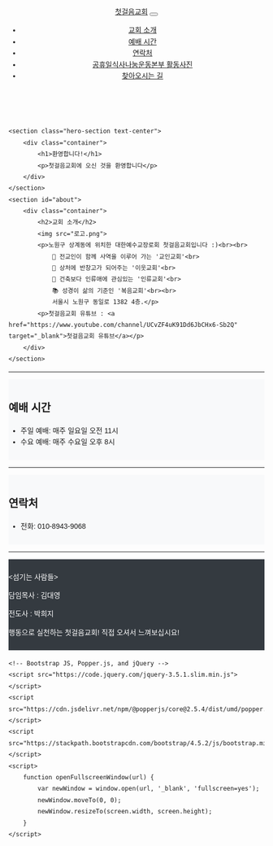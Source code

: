 <!DOCTYPE html>
<html lang="en">
<head>
    <meta charset="UTF-8">
    <meta http-equiv="X-UA-Compatible" content="IE=edge">
    <meta name="viewport" content="width=device-width, initial-scale=1.0">
    <title>첫걸음교회</title>
    <!-- Bootstrap CSS -->
    <link href="https://stackpath.bootstrapcdn.com/bootstrap/4.5.2/css/bootstrap.min.css" rel="stylesheet">
    <!-- Custom CSS -->
    <link rel="stylesheet" href="styles.css">
    <style>
        body {
            font-family: 'Arial', sans-serif;
            line-height: 1.6;
        }
        .navbar {
            margin-bottom: 20px;
        }
        header, section, footer {
            padding: 10px 0;
        }
        section {
            background-color: #f8f9fa;
        }
        footer {
            background-color: #343a40;
            color: #ffffff;
        }
        .carousel-inner img {
            width: 100%;
            height: 100%;
        }
        .hero-section {
            background: url('hero-image.jpg') no-repeat center center/cover;
            height: 200px;
            display: flex;
            align-items: center;
            justify-content: center;
            color: white;
            text-shadow: 2px 2px 4px rgba(0,0,0,0.5);
        }
        .hero-section h1 {
            font-size: 3rem;
        }
        .hero-section p {
            font-size: 1.5rem;
        }
    </style>
</head>
<body>
    <header>
        <nav class="navbar navbar-expand-lg navbar-dark bg-dark">
            <a class="navbar-brand" href="#">첫걸음교회</a>
            <button class="navbar-toggler" type="button" data-toggle="collapse" data-target="#navbarNav" aria-controls="navbarNav" aria-expanded="false" aria-label="Toggle navigation">
                <span class="navbar-toggler-icon"></span>
            </button>
            <div class="collapse navbar-collapse" id="navbarNav">
                <ul class="navbar-nav ml-auto">
                    <li class="nav-item"><a class="nav-link" href="#about">교회 소개</a></li>
                    <li class="nav-item"><a class="nav-link" href="#services">예배 시간</a></li>
                    <li class="nav-item"><a class="nav-link" href="#contact">연락처</a></li>
                    <li class="nav-item"><a class="nav-link" href="http://127.0.0.1:5500/프로젝트/공휴일식사나눔운동본부%20활동사진.html" target="_blank">공휴일식사나눔운동본부 활동사진</a></li>
                    <li class="nav-item"><a class="nav-link" href="#" onclick="openFullscreenWindow('http://127.0.0.1:5500/프로젝트/찾아오시는%20길.html')">찾아오시는 길</a></li>
                </ul>
            </div>
        </nav>
    </header>

    <section class="hero-section text-center">
        <div class="container">
            <h1>환영합니다!</h1>
            <p>첫걸음교회에 오신 것을 환영합니다</p>
        </div>
    </section>
    <section id="about">
        <div class="container">
            <h2>교회 소개</h2>
            <img src="로고.png">
            <p>노원구 상계동에 위치한 대한예수교장로회 첫걸음교회입니다 :)<br><br>
                🙋‍ 전교인이 함께 사역을 이루어 가는 '교인교회'<br>
                👨‍ 상처에 반창고가 되어주는 '이웃교회'<br>
                🧕 건축보다 인류애에 관심있는 '인류교회'<br>
                📚 성경이 삶의 기준인 '복음교회'<br><br>
                서울시 노원구 동일로 1382 4층.</p>
            <p>첫걸음교회 유튜브 : <a href="https://www.youtube.com/channel/UCvZF4uK91Dd6JbCHx6-Sb2Q" target="_blank">첫걸음교회 유튜브</a></p>
        </div>
    </section>
<hr>
    <section id="services">
        <div class="container">
            <h2>예배 시간</h2>
            <ul>
                <li>주일 예배: 매주 일요일 오전 11시</li>
                <li>수요 예배: 매주 수요일 오후 8시</li>
            </ul>
        </div>
    </section>
<hr>
    <section id="contact">
        <div class="container">
            <h2>연락처</h2>
            <ul>
                <li>전화: 010-8943-9068</li>
            </ul>
        </div>
    </section>
<hr>
    <footer>
        <div class="container text-center">
            <p><섬기는 사람들></p>
            <p>담임목사 : 김대영</p>
            <p>전도사 : 박희지</p>
            <p>행동으로 실천하는 첫걸음교회! 직접 오셔서 느껴보십시요!</p>
        </div>
    </footer>

    <!-- Bootstrap JS, Popper.js, and jQuery -->
    <script src="https://code.jquery.com/jquery-3.5.1.slim.min.js"></script>
    <script src="https://cdn.jsdelivr.net/npm/@popperjs/core@2.5.4/dist/umd/popper.min.js"></script>
    <script src="https://stackpath.bootstrapcdn.com/bootstrap/4.5.2/js/bootstrap.min.js"></script>
    <script>
        function openFullscreenWindow(url) {
            var newWindow = window.open(url, '_blank', 'fullscreen=yes');
            newWindow.moveTo(0, 0);
            newWindow.resizeTo(screen.width, screen.height);
        }
    </script>
</body>
</html>
